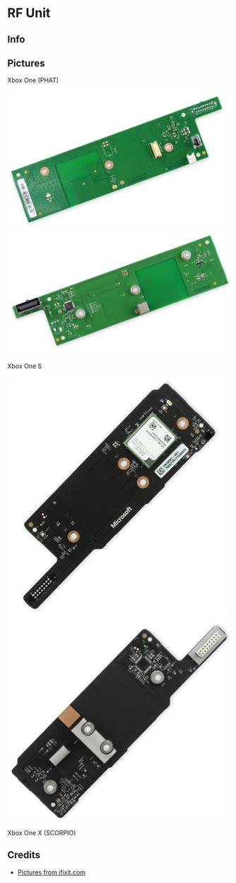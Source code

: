 # RF Unit

## Info

## Pictures
Xbox One (PHAT)

![RF Unit PHAT front](rf-unit/rf_unit_phat_front.jpg)
![RF Unit PHAT back](rf-unit/rf_unit_phat_back.jpg)

Xbox One S

![RF Unit SLIM front](rf-unit/rf_unit_slim_front.jpg)
![RF Unit SLIM back](rf-unit/rf_unit_slim_back.jpg)

Xbox One X (SCORPIO)

## Credits
- [Pictures from ifixit.com](https://www.ifixit.com/Search?c-doctype_namespace=product&doctype=product&query=xbox%20one)